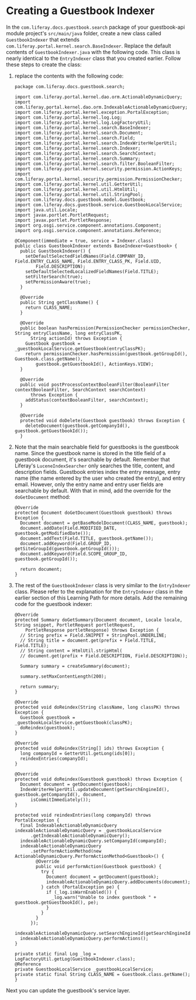 # Creating a Guestbook Indexer [](id=creating-a-guestbook-indexer)

In the `com.liferay.docs.guestbook.search` package of your guestbook-api module 
project's `src/main/java` folder, create a new class called `GuestbookIndexer` 
that extends `com.liferay.portal.kernel.search.BaseIndexer`. Replace the default
contents of `GuestbookIndexer.java` with the following code. This class is 
nearly identical to the `EntryIndexer` class that you created earlier. Follow 
these steps to create the class:

1.  replace the contents with the following code:

        package com.liferay.docs.guestbook.search;

        import com.liferay.portal.kernel.dao.orm.ActionableDynamicQuery;
        import com.liferay.portal.kernel.dao.orm.IndexableActionableDynamicQuery;
        import com.liferay.portal.kernel.exception.PortalException;
        import com.liferay.portal.kernel.log.Log;
        import com.liferay.portal.kernel.log.LogFactoryUtil;
        import com.liferay.portal.kernel.search.BaseIndexer;
        import com.liferay.portal.kernel.search.Document;
        import com.liferay.portal.kernel.search.Field;
        import com.liferay.portal.kernel.search.IndexWriterHelperUtil;
        import com.liferay.portal.kernel.search.Indexer;
        import com.liferay.portal.kernel.search.SearchContext;
        import com.liferay.portal.kernel.search.Summary;
        import com.liferay.portal.kernel.search.filter.BooleanFilter;
        import com.liferay.portal.kernel.security.permission.ActionKeys;
        import com.liferay.portal.kernel.security.permission.PermissionChecker;
        import com.liferay.portal.kernel.util.GetterUtil;
        import com.liferay.portal.kernel.util.HtmlUtil;
        import com.liferay.portal.kernel.util.StringPool;
        import com.liferay.docs.guestbook.model.Guestbook;
        import com.liferay.docs.guestbook.service.GuestbookLocalService;
        import java.util.Locale;
        import javax.portlet.PortletRequest;
        import javax.portlet.PortletResponse;
        import org.osgi.service.component.annotations.Component;
        import org.osgi.service.component.annotations.Reference;

        @Component(immediate = true, service = Indexer.class)
        public class GuestbookIndexer extends BaseIndexer<Guestbook> {
          public GuestbookIndexer() {
            setDefaultSelectedFieldNames(Field.COMPANY_ID, Field.ENTRY_CLASS_NAME, Field.ENTRY_CLASS_PK, Field.UID,
                Field.DESCRIPTION);
            setDefaultSelectedLocalizedFieldNames(Field.TITLE);
            setFilterSearch(true);
            setPermissionAware(true);
          }

          @Override
          public String getClassName() {
            return CLASS_NAME;
          }

          @Override
          public boolean hasPermission(PermissionChecker permissionChecker, String entryClassName, long entryClassPK,
              String actionId) throws Exception {
            Guestbook guestbook = _guestbookLocalService.getGuestbook(entryClassPK);
            return permissionChecker.hasPermission(guestbook.getGroupId(), Guestbook.class.getName(),
                guestbook.getGuestbookId(), ActionKeys.VIEW);
          }

          @Override
          public void postProcessContextBooleanFilter(BooleanFilter contextBooleanFilter, SearchContext searchContext)
              throws Exception {
            addStatus(contextBooleanFilter, searchContext);
          }

          @Override
          protected void doDelete(Guestbook guestbook) throws Exception {
            deleteDocument(guestbook.getCompanyId(), guestbook.getGuestbookId());
          }

2.  Note that the main searchable field for guestbooks is the guestbook name. 
    Since the guestbook name is stored in the title field of a guestbook 
    document, it's searchable by default. Remember that Liferay's 
    `LuceneIndexSearcher` only searches the title, content, and description 
    fields. Guestbook entries index the entry message, entry name (the name 
    entered by the user who created the entry), and entry email. However, only 
    the entry name and entry user fields are searchable by default. With that in 
    mind, add the override for the `doGetDocument` method:
  
        @Override
        protected Document doGetDocument(Guestbook guestbook) throws Exception {
          Document document = getBaseModelDocument(CLASS_NAME, guestbook);
          document.addDate(Field.MODIFIED_DATE, guestbook.getModifiedDate());
          document.addText(Field.TITLE, guestbook.getName());
          document.addKeyword(Field.GROUP_ID, getSiteGroupId(guestbook.getGroupId()));
          document.addKeyword(Field.SCOPE_GROUP_ID, guestbook.getGroupId());

          return document;
        }

3.  The rest of the `GuestbookIndexer` class is very similar to the 
    `EntryIndexer` class. Please refer to the explanation for the `EntryIndexer` 
    class in the earlier section of this Learning Path for more details. Add the 
    remaining code for the guestbook indexer:
      
        @Override
        protected Summary doGetSummary(Document document, Locale locale, String snippet, PortletRequest portletRequest,
            PortletResponse portletResponse) throws Exception {
          // String prefix = Field.SNIPPET + StringPool.UNDERLINE;
          // String title = document.get(prefix + Field.TITLE, Field.TITLE);
          // String content = HtmlUtil.stripHtml(
          // document.get(prefix + Field.DESCRIPTION, Field.DESCRIPTION));

          Summary summary = createSummary(document);

          summary.setMaxContentLength(200);

          return summary;
        }

        @Override
        protected void doReindex(String className, long classPK) throws Exception {
          Guestbook guestbook = _guestbookLocalService.getGuestbook(classPK);
          doReindex(guestbook);
        }

        @Override
        protected void doReindex(String[] ids) throws Exception {
          long companyId = GetterUtil.getLong(ids[0]);
          reindexEntries(companyId);
        }

        @Override
        protected void doReindex(Guestbook guestbook) throws Exception {
          Document document = getDocument(guestbook);
          IndexWriterHelperUtil.updateDocument(getSearchEngineId(), guestbook.getCompanyId(), document,
              isCommitImmediately());
        }

        protected void reindexEntries(long companyId) throws PortalException {
          final IndexableActionableDynamicQuery indexableActionableDynamicQuery = _guestbookLocalService
              .getIndexableActionableDynamicQuery();
          indexableActionableDynamicQuery.setCompanyId(companyId);
          indexableActionableDynamicQuery
              .setPerformActionMethod(new ActionableDynamicQuery.PerformActionMethod<Guestbook>() {
                @Override
                public void performAction(Guestbook guestbook) {
                  try {
                    Document document = getDocument(guestbook);
                    indexableActionableDynamicQuery.addDocuments(document);
                  } catch (PortalException pe) {
                    if (_log.isWarnEnabled()) {
                      _log.warn("Unable to index guestbook " + guestbook.getGuestbookId(), pe);
                    }
                  }
                }
              });
          indexableActionableDynamicQuery.setSearchEngineId(getSearchEngineId());
          indexableActionableDynamicQuery.performActions();
        }

        private static final Log _log = LogFactoryUtil.getLog(GuestbookIndexer.class);
        @Reference
        private GuestbookLocalService _guestbookLocalService;
        private static final String CLASS_NAME = Guestbook.class.getName();
        }
        
Next you can update the guestbook's service layer.